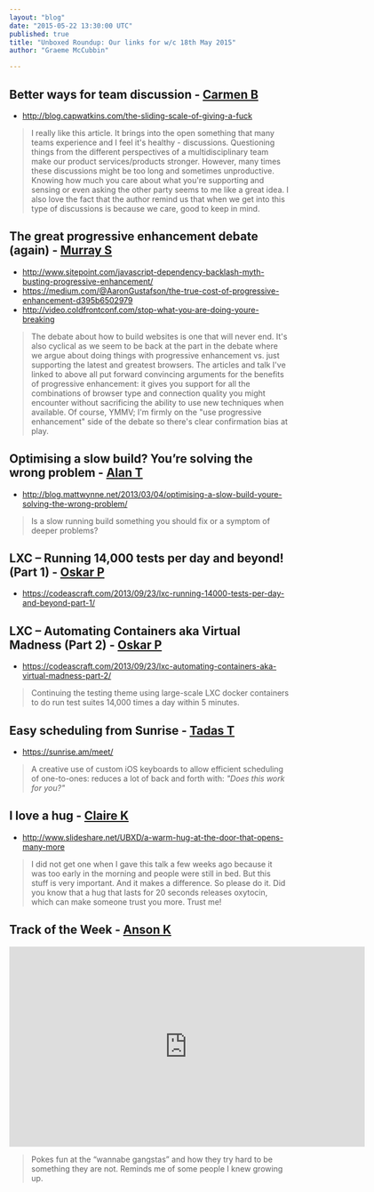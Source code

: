 ```yaml
---
layout: "blog"
date: "2015-05-22 13:30:00 UTC"
published: true
title: "Unboxed Roundup: Our links for w/c 18th May 2015"
author: "Graeme McCubbin"

---
```


## Better ways for team discussion - [Carmen B](https://www.unboxedconsulting.com/people/carmen-brion)

* http://blog.capwatkins.com/the-sliding-scale-of-giving-a-fuck

> I really like this article. It brings into the open something that many teams experience and I feel it's healthy - discussions. Questioning things from the different perspectives of a multidisciplinary team make our product services/products stronger. However, many times these discussions might be too long and sometimes unproductive. Knowing how much you care about what you're supporting and sensing or even asking the other party seems to me like a great idea.  I also love the fact that the author remind us that when we get into this type of discussions is because we care, good to keep in mind.  
  
  
 ## The great progressive enhancement debate (again) - [Murray S](http://www.unboxedconsulting.com/people/murray-steele)

* http://www.sitepoint.com/javascript-dependency-backlash-myth-busting-progressive-enhancement/* https://medium.com/@AaronGustafson/the-true-cost-of-progressive-enhancement-d395b6502979* http://video.coldfrontconf.com/stop-what-you-are-doing-youre-breaking

> The debate about how to build websites is one that will never end. It's also cyclical as we seem to be back at the part in the debate where we argue about doing things with progressive enhancement vs. just supporting the latest and greatest browsers. The articles and talk I've linked to above all put forward convincing arguments for the benefits of progressive enhancement: it gives you support for all the combinations of browser type and connection quality you might encounter without sacrificing the ability to use new techniques when available. Of course, YMMV; I'm firmly on the "use progressive enhancement" side of the debate so there's clear confirmation bias at play.  
  
  
 ## Optimising a slow build? You’re solving the wrong problem - [Alan T](https://www.unboxedconsulting.com/people/alan-thomas)

* http://blog.mattwynne.net/2013/03/04/optimising-a-slow-build-youre-solving-the-wrong-problem/

> Is a slow running build something you should fix or a symptom of deeper problems?  
  
  
 ## LXC – Running 14,000 tests per day and beyond! (Part 1) - [Oskar P](https://www.unboxedconsulting.com/people/oskar-pearson)

* https://codeascraft.com/2013/09/23/lxc-running-14000-tests-per-day-and-beyond-part-1/  
  


## LXC – Automating Containers aka Virtual Madness (Part 2) - [Oskar P](https://www.unboxedconsulting.com/people/oskar-pearson)

* https://codeascraft.com/2013/09/23/lxc-automating-containers-aka-virtual-madness-part-2/

> Continuing the testing theme using large-scale LXC docker containers to do run test suites 14,000 times a day within 5 minutes.  
  
  
 ## Easy scheduling from Sunrise - [Tadas T](https://twitter.com/tadas\_t)

* https://sunrise.am/meet/

> A creative use of custom iOS keyboards to allow efficient scheduling of one-to-ones: reduces a lot of back and forth with: _"Does this work for you?"_  
  
  
 ## I love a hug - [Claire K](https://www.unboxedconsulting.com/people/claire-kemp)

* http://www.slideshare.net/UBXD/a-warm-hug-at-the-door-that-opens-many-more

> I did not get one when I gave this talk a few weeks ago because it was too early in the morning and people were still in bed. But this stuff is very important. And it makes a difference. So please do it. Did you know that a hug that lasts for 20 seconds releases oxytocin, which can make someone trust you more. Trust me!  
  
  
 ## Track of the Week - [Anson K](https://www.unboxedconsulting.com/people/anson-kelly) <iframe width="640" height="360" src="https://www.youtube.com/embed/nzY2Qcu5i2A" frameborder="0" allowfullscreen></iframe>

> Pokes fun at the “wannabe gangstas” and how they try hard to be something they are not. Reminds me of some people I knew growing up.


